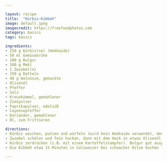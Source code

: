```yaml
---

layout: recipe
title:  "Kürbis-Kibbeh"
image: default.jpeg
imagecredit: https://freefoodphotos.com
category: basics
tags: basics

ingredients:
- 250 g Kürbis(se) (Hokkaido)
- 50 ml Gemüsebrühe
- 100 g Bulgur
- 100 g Mehl
- 1 Zwiebel(n)
- 150 g Datteln
- 40 g Walnüsse, gehackte
- Olivenöl
- Pfeffer
- Salz
- Kreuzkümmel, gemahlener
- Zimtpulver
- Paprikapulver, edelsüß
- Cayennepfeffer
- Koriander, gemahlener
- Öl, zum Frittieren

directions:
- Kürbis waschen, putzen und würfeln (wird kein Hokkaido verwendet, den Kürbis vor dem Würfeln schälen), dann in der Brühe garen bis er weich ist. Den Bulgur mit der Kürbisbrühe übergießen und ziehen lassen, bis er gar ist.
- Zwiebel schälen und fein hacken, dann mit dem Hack in etwas Olivenöl anbraten. Anschließend mit den Gewürzen abschmecken (alternativ geht auch ½ TL Kefta-Gewürzmischung) und die Walnüsse untermischen.
- Kürbis zerdrücken (z.B. mit einem Kartoffelstampfer). Bulgur gut auspressen und mit dem Kürbis vermischen. Das Mehl unterkneten. Ist die Masse zu feucht, evtl. alles noch mal auspressen. Mit Salz und Pfeffer abschmecken. Die Masse lässt sich nur mit feuchten Händen verarbeiten. Etwa pflaumengroße Stücke abnehmen, mit dem Hack füllen und zu Bällchen mit spitzen Enden formen.
- Die Kibbeh etwa 15 Minuten in Salzwasser bei schwacher Hitze kochen lassen, dann herausnehmen, abtropfen lassen und noch etwa 5 Minuten in Öl frittieren. Vor dem Servieren auf etwas Küchenkrepp abtropfen lassen.

---
```

